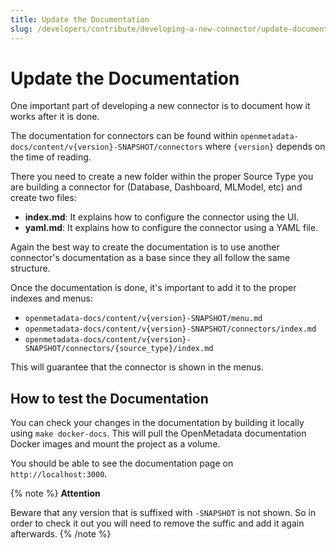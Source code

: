 ```yaml
---
title: Update the Documentation
slug: /developers/contribute/developing-a-new-connector/update-documentation
---
```


# Update the Documentation

One important part of developing a new connector is to document how it works after it is done.

The documentation for connectors can be found within `openmetadata-docs/content/v{version}-SNAPSHOT/connectors`
where `{version}` depends on the time of reading.

There you need to create a new folder within the proper Source Type you are building a connector for (Database, Dashboard, MLModel, etc) and create two files:

- **index.md**: It explains how to configure the connector using the UI.
- **yaml.md**: It explains how to configure the connector using a YAML file.

Again the best way to create the documentation is to use another connector's documentation as a base since they all follow the same structure.

Once the documentation is done, it's important to add it to the proper indexes and menus:

- `openmetadata-docs/content/v{version}-SNAPSHOT/menu.md`
- `openmetadata-docs/content/v{version}-SNAPSHOT/connectors/index.md`
- `openmetadata-docs/content/v{version}-SNAPSHOT/connectors/{source_type}/index.md`

This will guarantee that the connector is shown in the menus.

## How to test the Documentation

You can check your changes in the documentation by building it locally using `make docker-docs`. This will pull the OpenMetadata documentation Docker images and mount the project as a volume.

You should be able to see the documentation page on `http://localhost:3000`.

{% note %}
**Attention**

Beware that any version that is suffixed with `-SNAPSHOT` is not shown. So in order to check it out you will need to remove the suffic and add it again afterwards.
{% /note %}
